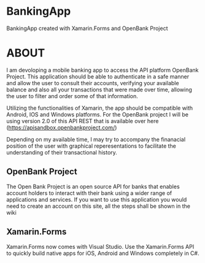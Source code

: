 # BankingApp
BankingApp created with Xamarin.Forms and OpenBank Project

# ABOUT 

I am devoloping a mobile banking app to access the API platform OpenBank Project.
This application should be able to authenticate in a safe manner and allow the user to consult their accounts, verifying your available balance and also all your transactions that were made over time, allowing the user to filter and order some of that information.

Utilizing the functionalities of Xamarin, the app should be compatible with Android, IOS and Windows platforms. For the OpenBank project I will be using version 2.0 of this API REST that is available over here (https://apisandbox.openbankproject.com/)

Depending on my available time, I may try to accompany the finanacial position of the user with graphical reperesentations to facilitate the understanding of their transactional history.

## OpenBank Project 
The Open Bank Project is an open source API for banks that enables account holders to interact with their bank using a wider range of applications and services. If you want to use this application you would need to create an account on this site, all the steps shall be shown in the wiki

## Xamarin.Forms
Xamarin.Forms now comes with Visual Studio. Use the Xamarin.Forms API to quickly build native apps for iOS, Android and Windows completely in C#. 



